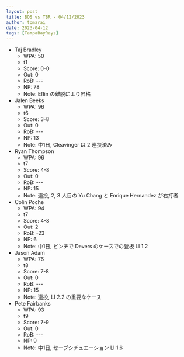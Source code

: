 ```yaml
---
layout: post
title: BOS vs TBR - 04/12/2023
author: tomarai
date: 2023-04-12
tags: [TampaBayRays]
---
```


* Taj Bradley
	- WPA: 50
	- t1
	- Score: 0-0
	- Out: 0
	- RoB: ---
	- NP: 78
	- Note: Eflin の離脱により昇格
* Jalen Beeks
	- WPA: 96
	- t6
	- Score: 3-8
	- Out: 0
	- RoB: ---
	- NP: 13
	- Note: 中1日, Cleavinger は 2 連投済み
* Ryan Thompson
	- WPA: 96
	- t7
	- Score: 4-8
	- Out: 0
	- RoB: ---
	- NP: 15
	- Note: 連投, 2, 3 人目の Yu Chang と Enrique Hernandez が右打者
* Colin Poche
	- WPA: 94
	- t7
	- Score: 4-8
	- Out: 2
	- RoB: -23
	- NP: 6
	- Note: 中1日, ピンチで Devers のケースでの登板 LI 1.2
* Jason Adam
	- WPA: 76
	- t8
	- Score: 7-8
	- Out: 0
	- RoB: ---
	- NP: 15
	- Note: 連投, LI 2.2 の重要なケース
* Pete Fairbanks
	- WPA: 93
	- t9
	- Score: 7-9
	- Out: 0
	- RoB: ---
	- NP: 9
	- Note: 中1日, セーブシチュエーション LI 1.6

